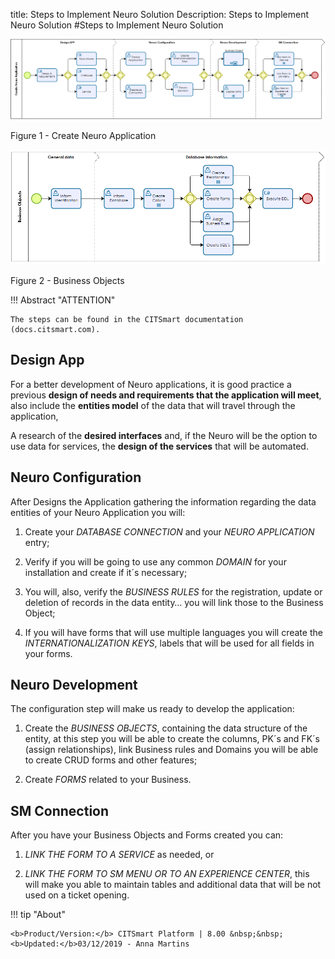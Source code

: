 title: Steps to Implement Neuro Solution
Description: Steps to Implement Neuro Solution
\#Steps to Implement Neuro Solution

![create neuro app](images/neuro-1.png)

Figure 1 - Create Neuro Application


![business](images/neuro-2.png)

Figure 2 - Business Objects


!!! Abstract "ATTENTION"

    The steps can be found in the CITSmart documentation (docs.citsmart.com).

## Design App


For a better development of Neuro applications, it is good practice a previous
**design of needs and requirements that the application will meet**, also
include the **entities model** of the data that will travel through the
application,

A research of the **desired interfaces** and, if the Neuro will be the option to
use data for services, the **design of the services** that will be automated.

## Neuro Configuration


After Designs the Application gathering the information regarding the data
entities of your Neuro Application you will:

1.  Create your *DATABASE CONNECTION* and your *NEURO APPLICATION* entry;

2.  Verify if you will be going to use any common *DOMAIN* for your installation
    and create if it´s necessary;

3.  You will, also, verify the *BUSINESS RULES* for the registration, update or
    deletion of records in the data entity… you will link those to the Business
    Object;

4.  If you will have forms that will use multiple languages you will create the
    *INTERNATIONALIZATION KEYS*, labels that will be used for all fields in your
    forms.

## Neuro Development


The configuration step will make us ready to develop the application:

1.  Create the *BUSINESS OBJECTS*, containing the data structure of the entity,
    at this step you will be able to create the columns, PK´s and FK´s (assign
    relationships), link Business rules and Domains you will be able to create
    CRUD forms and other features;

2.  Create *FORMS* related to your Business.

## SM Connection


After you have your Business Objects and Forms created you can:

1.  *LINK THE FORM TO A SERVICE* as needed, or

2.  *LINK THE FORM TO SM MENU OR TO AN EXPERIENCE CENTER*, this will make you
    able to maintain tables and additional data that will be not used on a
    ticket opening.



!!! tip "About"

    <b>Product/Version:</b> CITSmart Platform | 8.00 &nbsp;&nbsp;
    <b>Updated:</b>03/12/2019 - Anna Martins  
